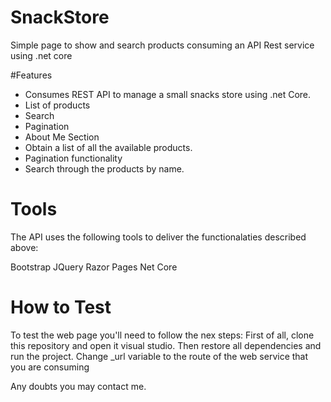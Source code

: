 # SnackStore
Simple page to show and search products consuming an API Rest service using .net core


#Features 
 - Consumes REST API to manage a small snacks store using .net Core.
 - List of products
 - Search
 - Pagination
 - About Me Section
 - Obtain a list of all the available products.
 - Pagination functionality
 - Search through the products by name.
 
 # Tools
 The API uses the following tools  to deliver the  	   functionalaties described above:

Bootstrap
JQuery 
Razor Pages 
Net Core

# How to Test 
To test the web page you'll need to follow the nex steps: 
First of all, clone this repository and open it visual studio. Then restore all dependencies and run the project. 
Change _url variable to the route of the web service that you are consuming

Any doubts you may contact me.

